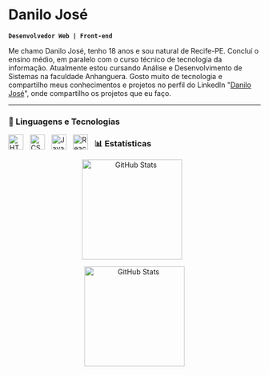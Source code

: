 # Danilo José

**`Desenvolvedor Web | Front-end`**

Me chamo Danilo José, tenho 18 anos e sou natural de Recife-PE. Concluí o ensino médio, em paralelo com o curso técnico de tecnologia da informação. Atualmente estou cursando Análise e Desenvolvimento de Sistemas na faculdade Anhanguera. Gosto muito de tecnologia e compartilho meus conhecimentos e projetos no perfil do LinkedIn "[Danilo José](https://www.linkedin.com/in/danilo-dev2006/)", onde compartilho os projetos que eu faço.

---

### 🤖 Linguagens e Tecnologias

<img 
    align="left" 
    alt="HTML"
    title="HTML" 
    width="30px" 
    style="padding-right: 10px;" 
    src="https://cdn.jsdelivr.net/gh/devicons/devicon@latest/icons/html5/html5-original.svg" 
/>
<img 
    align="left" 
    alt="CSS" 
    title="CSS"
    width="30px" 
    style="padding-right: 10px;" 
    src="https://cdn.jsdelivr.net/gh/devicons/devicon@latest/icons/css3/css3-original.svg" 
/>
<img 
    align="left" 
    alt="JavaScript" 
    title="JavaScript"
    width="30px" 
    style="padding-right: 10px;" 
    src="https://cdn.jsdelivr.net/gh/devicons/devicon@latest/icons/javascript/javascript-original.svg" 
/>
<img 
    align="left" 
    alt="React"
    title="React" 
    width="30px" 
    style="padding-right: 10px;" 
    src="https://cdn.jsdelivr.net/gh/devicons/devicon@latest/icons/react/react-original.svg" 
/>

### 📊 Estatísticas

<div style="text-align: center;">
  <img 
    alt="GitHub Stats" 
    height="200" 
    style="padding-right: 10px;" 
    src="https://github-readme-stats.vercel.app/api?username=DaniloPy-coder&show_icons=true&theme=tokyonight&include_all_commits=true&locale=pt-br" 
  />
  
  <img 
    alt="GitHub Stats" 
    height="200" 
    src="https://github-readme-stats.vercel.app/api/top-langs/?username=DaniloPy-coder&theme=tokyonight&layout=compact&custom_title=Tecnologias&langs_count=9" 
  />
</div>
